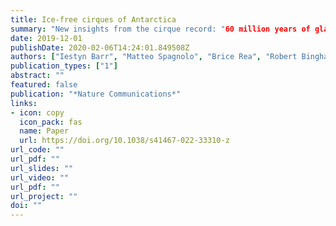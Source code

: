 ```yaml
---
title: Ice-free cirques of Antarctica
summary: "New insights from the cirque record: "60 million years of glaciation in the Transantarctic Mountains" now published in *Nature Communications*" 
date: 2019-12-01
publishDate: 2020-02-06T14:24:01.849508Z
authors: ["Iestyn Barr", "Matteo Spagnolo", "Brice Rea", "Robert Bingham", "Rachel Oien", "Kathryn Adamson", "Jeremy Ely", "Donal Mullan", "Ramón Pellitero", "Matt Tomkins"]
publication_types: ["1"]
abstract: ""
featured: false
publication: "*Nature Communications*"
links:
- icon: copy
  icon_pack: fas
  name: Paper
  url: https://doi.org/10.1038/s41467-022-33310-z
url_code: ""
url_pdf: ""
url_slides: ""
url_video: ""
url_pdf: ""
url_project: ""
doi: ""
---
```


